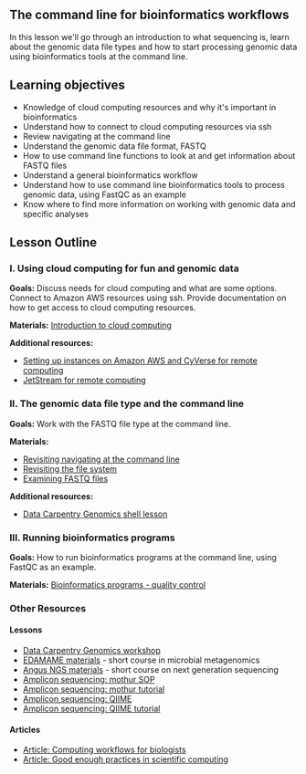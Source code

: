 ## The command line for bioinformatics workflows

In this lesson we'll go through an introduction to what sequencing is, learn about the genomic data file types and how to start processing genomic data using bioinformatics tools at the command line.

## Learning objectives

- Knowledge of cloud computing resources and why it's important in bioinformatics
- Understand how to connect to cloud computing resources via ssh
- Review navigating at the command line
- Understand the genomic data file format, FASTQ
- How to use command line functions to look at and get information about FASTQ files
- Understand a general bioinformatics workflow
- Understand how to use command line bioinformatics tools to process genomic data, using FastQC as an example
- Know where to find more information on working with genomic data and specific analyses

## Lesson Outline

### I. Using cloud computing for fun and genomic data
**Goals:** Discuss needs for cloud computing and what are some options. Connect to Amazon AWS resources using ssh. Provide documentation on how to get access to cloud computing resources.

**Materials:**  [Introduction to cloud computing](http://www.datacarpentry.org/cloud-genomics/02-why-cloud-computing/)  

**Additional resources:**  
- [Setting up instances on Amazon AWS and CyVerse for remote computing](http://www.datacarpentry.org/cloud-genomics/discuss/)
- [JetStream for remote computing](https://angus.readthedocs.io/en/2017/jetstream/boot.html)

### II. The genomic data file type and the command line
**Goals:** Work with the FASTQ file type at the command line.

**Materials:**  
- [Revisiting navigating at the command line](http://www.datacarpentry.org/shell-genomics/01-introduction/)
- [Revisiting the file system](http://www.datacarpentry.org/shell-genomics/02-the-filesystem/)
- [Examining FASTQ files](http://www.datacarpentry.org/shell-genomics/04-working-with-files/)

**Additional resources:**  
- [Data Carpentry Genomics shell lesson](http://www.datacarpentry.org/shell-genomics/)

### III. Running bioinformatics programs
**Goals:** How to run bioinformatics programs at the command line, using FastQC as an example.

**Materials:** [Bioinformatics programs - quality control](http://www.datacarpentry.org/wrangling-genomics/00-readQC/)


### Other Resources

#### Lessons
- [Data Carpentry Genomics workshop](https://data-lessons.github.io/genomics-workshop/)
- [EDAMAME materials](https://github.com/edamame-course/2016-tutorials/wiki/Schedule-EDAMAME-2016) - short course in microbial metagenomics
- [Angus NGS materials](https://angus.readthedocs.io/en/2017/toc.html) - short course on next generation sequencing   
- [Amplicon sequencing: mothur SOP](https://www.mothur.org/wiki/MiSeq_SOP)
- [Amplicon sequencing: mothur tutorial](https://github.com/tracykteal/mothur-tutorial)
- [Amplicon sequencing: QIIME](http://qiime.org)
- [Amplicon sequencing: QIIME tutorial](https://github.com/edamame-course/2015-tutorials/blob/master/final/2015-06-23-QIIME1.md)


#### Articles
- [Article: Computing workflows for biologists](http://journals.plos.org/plosbiology/article?id=10.1371/journal.pbio.1002303)
- [Article: Good enough practices in scientific computing](http://journals.plos.org/ploscompbiol/article?id=10.1371/journal.pcbi.1005510)
